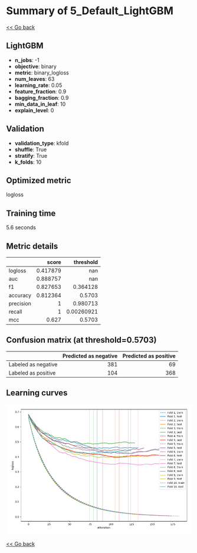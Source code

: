 # Summary of 5_Default_LightGBM

[<< Go back](../README.md)


## LightGBM
- **n_jobs**: -1
- **objective**: binary
- **metric**: binary_logloss
- **num_leaves**: 63
- **learning_rate**: 0.05
- **feature_fraction**: 0.9
- **bagging_fraction**: 0.9
- **min_data_in_leaf**: 10
- **explain_level**: 0

## Validation
 - **validation_type**: kfold
 - **shuffle**: True
 - **stratify**: True
 - **k_folds**: 10

## Optimized metric
logloss

## Training time

5.6 seconds

## Metric details
|           |    score |    threshold |
|:----------|---------:|-------------:|
| logloss   | 0.417879 | nan          |
| auc       | 0.888757 | nan          |
| f1        | 0.827653 |   0.364128   |
| accuracy  | 0.812364 |   0.5703     |
| precision | 1        |   0.980713   |
| recall    | 1        |   0.00260921 |
| mcc       | 0.627    |   0.5703     |


## Confusion matrix (at threshold=0.5703)
|                     |   Predicted as negative |   Predicted as positive |
|:--------------------|------------------------:|------------------------:|
| Labeled as negative |                     381 |                      69 |
| Labeled as positive |                     104 |                     368 |

## Learning curves
![Learning curves](learning_curves.png)

[<< Go back](../README.md)
